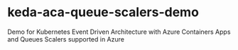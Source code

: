 # keda-aca-queue-scalers-demo
Demo for Kubernetes Event Driven Architecture with Azure Containers Apps and Queues Scalers supported in Azure
